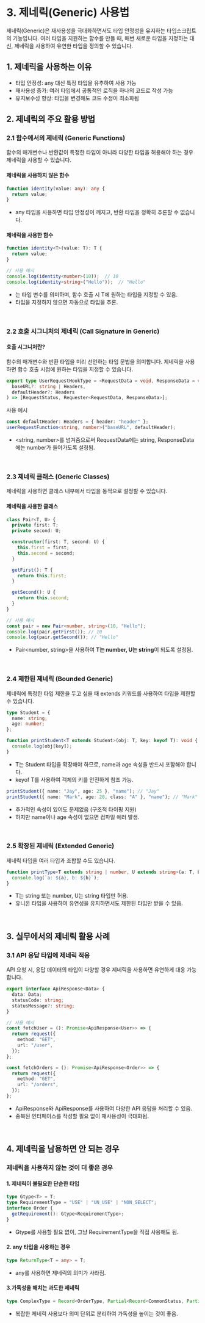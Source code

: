 # 3. 제네릭(Generic) 사용법
제네릭(Generic)은 재사용성을 극대화하면서도 타입 안정성을 유지하는 타입스크립트의 기능입니다.
여러 타입을 지원하는 함수를 만들 때, 매번 새로운 타입을 지정하는 대신, 제네릭을 사용하여 유연한 타입을 정의할 수 있습니다.

## 1. 제네릭을 사용하는 이유
- 타입 안정성: any 대신 특정 타입을 유추하여 사용 가능
- 재사용성 증가: 여러 타입에서 공통적인 로직을 하나의 코드로 작성 가능
- 유지보수성 향상: 타입을 변경해도 코드 수정이 최소화됨

## 2. 제네릭의 주요 활용 방법

### 2.1 함수에서의 제네릭 (Generic Functions)

함수의 매개변수나 반환값이 특정한 타입이 아니라 다양한 타입을 허용해야 하는 경우 제네릭을 사용할 수 있습니다.
 
#### 제네릭을 사용하지 않은 함수
```ts
function identity(value: any): any {
  return value;
}
```
- any 타입을 사용하면 타입 안정성이 깨지고, 반환 타입을 정확히 추론할 수 없습니다.

#### 제네릭을 사용한 함수
````ts
function identity<T>(value: T): T {
  return value;
}

// 사용 예시
console.log(identity<number>(10));  // 10
console.log(identity<string>("Hello"));  // "Hello"
````
- <T>는 타입 변수를 의미하며, 함수 호출 시 T에 원하는 타입을 지정할 수 있음.
- 타입을 지정하지 않으면 자동으로 타입을 추론.

<br>


### 2.2 호출 시그니처의 제네릭 (Call Signature in Generic)

#### 호출 시그니처란?
함수의 매개변수와 반환 타입을 미리 선언하는 타입 문법을 의미합니다.
제네릭을 사용하면 함수 호출 시점에 원하는 타입을 지정할 수 있습니다.

```ts
export type UserRequestHookType = <RequestData = void, ResponseData = void>(
  baseURL?: string | Headers,
  defaultHeader?: Headers
) => [RequestStatus, Requester<RequestData, ResponseData>];
```
사용 예시
```ts
const defaultHeader: Headers = { header: "header" };
userRequestFunction<string, number>("baseURL", defaultHeader);
```
- <string, number>를 넘겨줌으로써 RequestData에는 string, ResponseData에는 number가 들어가도록 설정됨.

<br>


### 2.3 제네릭 클래스 (Generic Classes)
제네릭을 사용하면 클래스 내부에서 타입을 동적으로 설정할 수 있습니다.

#### 제네릭을 사용한 클래스
```ts
class Pair<T, U> {
  private first: T;
  private second: U;

  constructor(first: T, second: U) {
    this.first = first;
    this.second = second;
  }

  getFirst(): T {
    return this.first;
  }

  getSecond(): U {
    return this.second;
  }
}

// 사용 예시
const pair = new Pair<number, string>(10, "Hello");
console.log(pair.getFirst()); // 10
console.log(pair.getSecond()); // "Hello"
```
- Pair<number, string>을 사용하여 **T는 number, U는 string**이 되도록 설정됨.

<br>


### 2.4 제한된 제네릭 (Bounded Generic)
제네릭에 특정한 타입 제한을 두고 싶을 때 extends 키워드를 사용하여 타입을 제한할 수 있습니다.
```ts
type Student = {
  name: string;
  age: number;
};

function printStudent<T extends Student>(obj: T, key: keyof T): void {
  console.log(obj[key]);
}
```
- T는 Student 타입을 확장해야 하므로, name과 age 속성을 반드시 포함해야 합니다.
- keyof T를 사용하여 객체의 키를 안전하게 참조 가능.
```ts
printStudent({ name: "Jay", age: 25 }, "name"); // "Jay"
printStudent({ name: "Mark", age: 20, class: "A" }, "name"); // "Mark"
```
- 추가적인 속성이 있어도 문제없음 (구조적 타이핑 지원)
- 하지만 name이나 age 속성이 없으면 컴파일 에러 발생.

<br>


### 2.5 확장된 제네릭 (Extended Generic)

제네릭 타입을 여러 타입과 조합할 수도 있습니다.
```ts
function printType<T extends string | number, U extends string>(a: T, b: U): void {
  console.log(`a: ${a}, b: ${b}`);
}
```
- T는 string 또는 number, U는 string 타입만 허용.
- 유니온 타입을 사용하여 유연성을 유지하면서도 제한된 타입만 받을 수 있음.

<br>


## 3. 실무에서의 제네릭 활용 사례

### 3.1 API 응답 타입에 제네릭 적용

API 요청 시, 응답 데이터의 타입이 다양할 경우 제네릭을 사용하면 유연하게 대응 가능합니다.
```ts
export interface ApiResponse<Data> {
  data: Data;
  statusCode: string;
  statusMessage?: string;
}

// 사용 예시
const fetchUser = (): Promise<ApiResponse<User>> => {
  return request({
    method: "GET",
    url: "/user",
  });
};

const fetchOrders = (): Promise<ApiResponse<Order>> => {
  return request({
    method: "GET",
    url: "/orders",
  });
};
```
- ApiResponse<User>와 ApiResponse<Order>를 사용하여 다양한 API 응답을 처리할 수 있음.
- 중복된 인터페이스를 작성할 필요 없이 재사용성이 극대화됨.

<br>


## 4. 제네릭을 남용하면 안 되는 경우

### 제네릭을 사용하지 않는 것이 더 좋은 경우
#### 1.	제네릭이 불필요한 단순한 타입
```ts
type Gtype<T> = T;
type RequirementType = "USE" | "UN_USE" | "NON_SELECT";
interface Order {
  getRequirement(): Gtype<RequirementType>;
}
```
- Gtype<T>를 사용할 필요 없이, 그냥 RequirementType을 직접 사용해도 됨.

#### 2. any 타입을 사용하는 경우
```ts
type ReturnType<T = any> = T;
```
- any를 사용하면 제네릭의 의미가 사라짐.

#### 3.가독성을 해치는 과도한 제네릭
```ts
type ComplexType = Record<OrderType, Partial<Record<CommonStatus, Partial<Record<OrderRoleType, string[]>>>>>;
```
- 복잡한 제네릭 사용보다 의미 단위로 분리하여 가독성을 높이는 것이 좋음.

